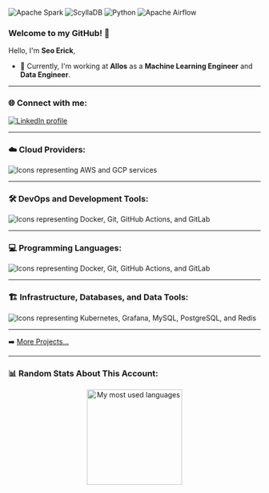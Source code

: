 ![Apache Spark](https://img.shields.io/badge/Apache%20Spark-FF7F24?logo=apachespark&logoColor=white&style=flat-square)
![ScyllaDB](https://img.shields.io/badge/ScyllaDB-005483?logo=scylladb&logoColor=white&style=flat-square)
![Python](https://img.shields.io/badge/Python-3776AB?logo=python&logoColor=white&style=flat-square)
![Apache Airflow](https://img.shields.io/badge/Apache%20Airflow-5A2D82?logo=apacheairflow&logoColor=white&style=flat-square)
### Welcome to my GitHub! 👋
Hello, I'm **Seo Erick**,

- 🔭 Currently, I'm working at **Allos** as a **Machine Learning Engineer** and **Data Engineer**.

---

### 🌐 Connect with me:
<a href="https://www.linkedin.com/in/erickseo" target="_blank">
    <picture>
        <source media="(prefers-color-scheme: dark)" srcset="https://skillicons.dev/icons?i=linkedin&theme=dark">
        <img alt="LinkedIn profile" src="https://skillicons.dev/icons?i=linkedin&theme=light">
    </picture>
</a>

---

### ☁️ Cloud Providers:
<picture>
  <source media="(prefers-color-scheme: dark)" srcset="https://skillicons.dev/icons?i=aws%2Cgcp&theme=dark">
  <img alt="Icons representing AWS and GCP services" src="https://skillicons.dev/icons?i=aws%2Cgcp&theme=light">
</picture>

---

### 🛠️ DevOps and Development Tools:
<picture>
  <source media="(prefers-color-scheme: dark)" srcset="https://skillicons.dev/icons?i=docker%2Cgit%2Cgithubactions%2Cgitlab&theme=dark">
  <img alt="Icons representing Docker, Git, GitHub Actions, and GitLab" src="https://skillicons.dev/icons?i=docker,git,githubactions,gitlab&theme=light">
</picture>


---

### 💻 Programming Languages:

<picture>
  <source media="(prefers-color-scheme: dark)" srcset="https://skillicons.dev/icons?i=python%2Cgo&theme=dark">
  <img alt="Icons representing Docker, Git, GitHub Actions, and GitLab" src="https://skillicons.dev/icons?i=python,go&theme=light">
</picture>

---

### 🏗️ Infrastructure, Databases, and Data Tools:
<picture>
    <source media="(prefers-color-scheme: dark)" srcset="https://skillicons.dev/icons?i=kubernetes%2Cgrafana%2Cmysql%2Cpostgres%2Credis&theme=dark">
    <img alt="Icons representing Kubernetes, Grafana, MySQL, PostgreSQL, and Redis" src="https://skillicons.dev/icons?i=kubernetes%2Cgrafana%2Cmysql%2Cpostgres%2Credis&theme=light">
    
</picture>

---

➡️ [More Projects...](https://github.com/ErickSeo?tab=repositories)

---

### 📊 Random Stats About This Account:
<p align="center">
  <picture>
    <source media="(prefers-color-scheme: dark)" height="190" srcset="https://github-readme-stats.vercel.app/api/top-langs?username=ErickSeo&theme=dark&show_icons=true&locale=en&layout=compact&hide=html">
    <img alt="My most used languages" height="190" src="https://github-readme-stats.vercel.app/api/top-langs?username=ErickSeo&theme=light&show_icons=true&locale=en&layout=compact&hide=html">
  </picture>
</p>

